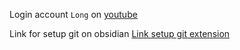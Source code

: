 Login account `Long` on [youtube](https://youtube.com) 

Link for setup git on obsidian [Link setup git extension](https://www.youtube.com/watch?v=5YZz38U20ws) 
